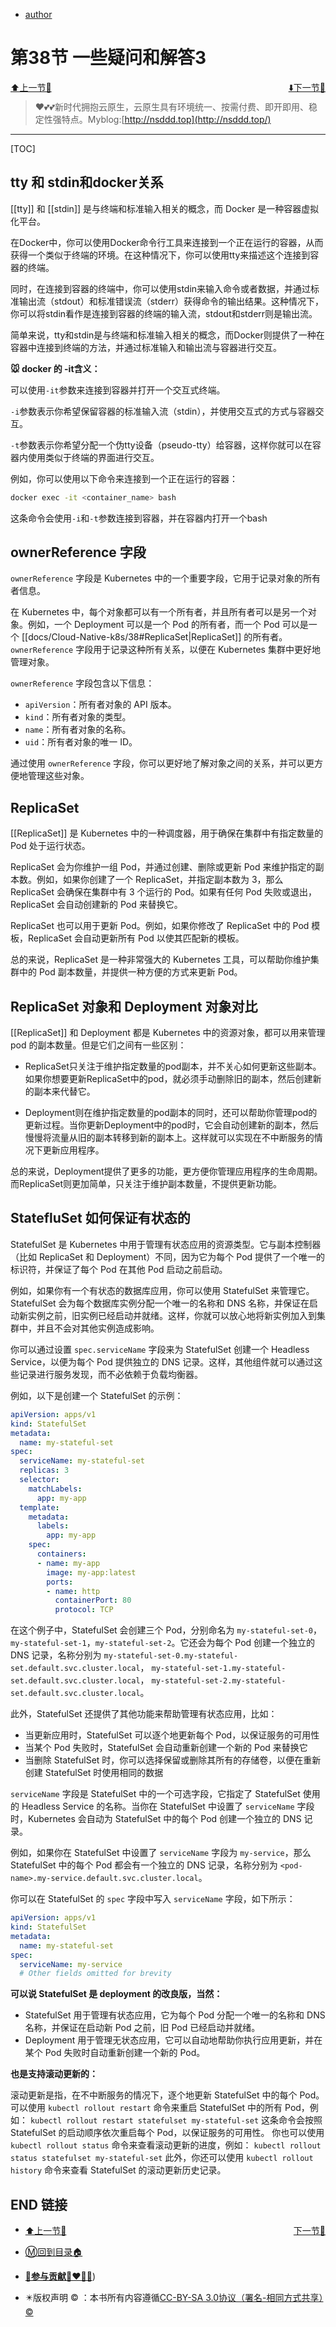 + [author](http://nsddd.top)

# 第38节 一些疑问和解答3

<div><a href = '37.md' style='float:left'>⬆️上一节🔗  </a><a href = '39.md' style='float: right'>  ⬇️下一节🔗</a></div>
<br>

> ❤️💕💕新时代拥抱云原生，云原生具有环境统一、按需付费、即开即用、稳定性强特点。Myblog:[http://nsddd.top](http://nsddd.top/)

---
[TOC]

## tty 和 stdin和docker关系

[[tty]] 和 [[stdin]] 是与终端和标准输入相关的概念，而 Docker 是一种容器虚拟化平台。

在Docker中，你可以使用Docker命令行工具来连接到一个正在运行的容器，从而获得一个类似于终端的环境。在这种情况下，你可以使用tty来描述这个连接到容器的终端。

同时，在连接到容器的终端中，你可以使用stdin来输入命令或者数据，并通过标准输出流（stdout）和标准错误流（stderr）获得命令的输出结果。这种情况下，你可以将stdin看作是连接到容器的终端的输入流，stdout和stderr则是输出流。

简单来说，tty和stdin是与终端和标准输入相关的概念，而Docker则提供了一种在容器中连接到终端的方法，并通过标准输入和输出流与容器进行交互。



**🐭 docker 的 -it含义：**

可以使用`-it`参数来连接到容器并打开一个交互式终端。

`-i`参数表示你希望保留容器的标准输入流（stdin），并使用交互式的方式与容器交互。

`-t`参数表示你希望分配一个伪tty设备（pseudo-tty）给容器，这样你就可以在容器内使用类似于终端的界面进行交互。

例如，你可以使用以下命令来连接到一个正在运行的容器：

```bash
docker exec -it <container_name> bash
```

这条命令会使用`-i`和`-t`参数连接到容器，并在容器内打开一个bash


## ownerReference 字段

`ownerReference` 字段是 Kubernetes 中的一个重要字段，它用于记录对象的所有者信息。

在 Kubernetes 中，每个对象都可以有一个所有者，并且所有者可以是另一个对象。例如，一个 Deployment 可以是一个 Pod 的所有者，而一个 Pod 可以是一个 [[docs/Cloud-Native-k8s/38#ReplicaSet|ReplicaSet]] 的所有者。`ownerReference` 字段用于记录这种所有关系，以便在 Kubernetes 集群中更好地管理对象。

`ownerReference` 字段包含以下信息：

-   `apiVersion`：所有者对象的 API 版本。
-   `kind`：所有者对象的类型。
-   `name`：所有者对象的名称。
-   `uid`：所有者对象的唯一 ID。

通过使用 `ownerReference` 字段，你可以更好地了解对象之间的关系，并可以更方便地管理这些对象。


## ReplicaSet

[[ReplicaSet]] 是 Kubernetes 中的一种调度器，用于确保在集群中有指定数量的 Pod 处于运行状态。

ReplicaSet 会为你维护一组 Pod，并通过创建、删除或更新 Pod 来维护指定的副本数。例如，如果你创建了一个 ReplicaSet，并指定副本数为 3，那么 ReplicaSet 会确保在集群中有 3 个运行的 Pod。如果有任何 Pod 失败或退出，ReplicaSet 会自动创建新的 Pod 来替换它。

ReplicaSet 也可以用于更新 Pod。例如，如果你修改了 ReplicaSet 中的 Pod 模板，ReplicaSet 会自动更新所有 Pod 以使其匹配新的模板。

总的来说，ReplicaSet 是一种非常强大的 Kubernetes 工具，可以帮助你维护集群中的 Pod 副本数量，并提供一种方便的方式来更新 Pod。


  
## ReplicaSet 对象和 Deployment 对象对比

[[ReplicaSet]] 和 Deployment 都是 Kubernetes 中的资源对象，都可以用来管理 pod 的副本数量。但是它们之间有一些区别：

-   ReplicaSet只关注于维护指定数量的pod副本，并不关心如何更新这些副本。如果你想要更新ReplicaSet中的pod，就必须手动删除旧的副本，然后创建新的副本来代替它。
    
-   Deployment则在维护指定数量的pod副本的同时，还可以帮助你管理pod的更新过程。当你更新Deployment中的pod时，它会自动创建新的副本，然后慢慢将流量从旧的副本转移到新的副本上。这样就可以实现在不中断服务的情况下更新应用程序。
    

总的来说，Deployment提供了更多的功能，更方便你管理应用程序的生命周期。而ReplicaSet则更加简单，只关注于维护副本数量，不提供更新功能。


## StatefluSet 如何保证有状态的

StatefulSet 是 Kubernetes 中用于管理有状态应用的资源类型。它与副本控制器（比如 ReplicaSet 和 Deployment）不同，因为它为每个 Pod 提供了一个唯一的标识符，并保证了每个 Pod 在其他 Pod 启动之前启动。

例如，如果你有一个有状态的数据库应用，你可以使用 StatefulSet 来管理它。StatefulSet 会为每个数据库实例分配一个唯一的名称和 DNS 名称，并保证在启动新实例之前，旧实例已经启动并就绪。这样，你就可以放心地将新实例加入到集群中，并且不会对其他实例造成影响。

你可以通过设置 `spec.serviceName` 字段来为 StatefulSet 创建一个 Headless Service，以便为每个 Pod 提供独立的 DNS 记录。这样，其他组件就可以通过这些记录进行服务发现，而不必依赖于负载均衡器。

例如，以下是创建一个 StatefulSet 的示例：

```yaml
apiVersion: apps/v1
kind: StatefulSet
metadata:
  name: my-stateful-set
spec:
  serviceName: my-stateful-set
  replicas: 3
  selector:
    matchLabels:
      app: my-app
  template:
    metadata:
      labels:
        app: my-app
    spec:
      containers:
      - name: my-app
        image: my-app:latest
        ports:
        - name: http
          containerPort: 80
          protocol: TCP

```


在这个例子中，StatefulSet 会创建三个 Pod，分别命名为 `my-stateful-set-0`，`my-stateful-set-1`，`my-stateful-set-2`。它还会为每个 Pod 创建一个独立的 DNS 记录，名称分别为 
`my-stateful-set-0.my-stateful-set.default.svc.cluster.local`，
`my-stateful-set-1.my-stateful-set.default.svc.cluster.local`，
`my-stateful-set-2.my-stateful-set.default.svc.cluster.local`。

此外，StatefulSet 还提供了其他功能来帮助管理有状态应用，比如：

-   当更新应用时，StatefulSet 可以逐个地更新每个 Pod，以保证服务的可用性
-   当某个 Pod 失败时，StatefulSet 会自动重新创建一个新的 Pod 来替换它
-   当删除 StatefulSet 时，你可以选择保留或删除其所有的存储卷，以便在重新创建 StatefulSet 时使用相同的数据

`serviceName` 字段是 StatefulSet 中的一个可选字段，它指定了 StatefulSet 使用的 Headless Service 的名称。当你在 StatefulSet 中设置了 `serviceName` 字段时，Kubernetes 会自动为 StatefulSet 中的每个 Pod 创建一个独立的 DNS 记录。

例如，如果你在 StatefulSet 中设置了 `serviceName` 字段为 `my-service`，那么 StatefulSet 中的每个 Pod 都会有一个独立的 DNS 记录，名称分别为 `<pod-name>.my-service.default.svc.cluster.local`。

你可以在 StatefulSet 的 `spec` 字段中写入 `serviceName` 字段，如下所示：

```yaml
apiVersion: apps/v1
kind: StatefulSet
metadata:
  name: my-stateful-set
spec:
  serviceName: my-service
  # Other fields omitted for brevity
```

**可以说 StatefulSet 是 deployment 的改良版，当然：**

+ StatefulSet 用于管理有状态应用，它为每个 Pod 分配一个唯一的名称和 DNS 名称，并保证在启动新 Pod 之前，旧 Pod 已经启动并就绪。
+ Deployment 用于管理无状态应用，它可以自动地帮助你执行应用更新，并在某个 Pod 失败时自动重新创建一个新的 Pod。


**也是支持滚动更新的：**

滚动更新是指，在不中断服务的情况下，逐个地更新 StatefulSet 中的每个 Pod。
可以使用 `kubectl rollout restart` 命令来重启 StatefulSet 中的所有 Pod，例如：
`kubectl rollout restart statefulset my-stateful-set`
这条命令会按照 StatefulSet 的启动顺序依次重启每个 Pod，以保证服务的可用性。
你也可以使用 `kubectl rollout status` 命令来查看滚动更新的进度，例如：
`kubectl rollout status statefulset my-stateful-set`
此外，你还可以使用 `kubectl rollout history` 命令来查看 StatefulSet 的滚动更新历史记录。




## END 链接

<ul><li><div><a href = '37.md' style='float:left'>⬆️上一节🔗  </a><a href = '39.md' style='float: right'>  ️下一节🔗</a></div></li></ul>

+ [Ⓜ️回到目录🏠](../README.md)

+ [**🫵参与贡献💞❤️‍🔥💖**](https://nsddd.top/archives/contributors))

+ ✴️版权声明 &copy; ：本书所有内容遵循[CC-BY-SA 3.0协议（署名-相同方式共享）&copy;](http://zh.wikipedia.org/wiki/Wikipedia:CC-by-sa-3.0协议文本) 

